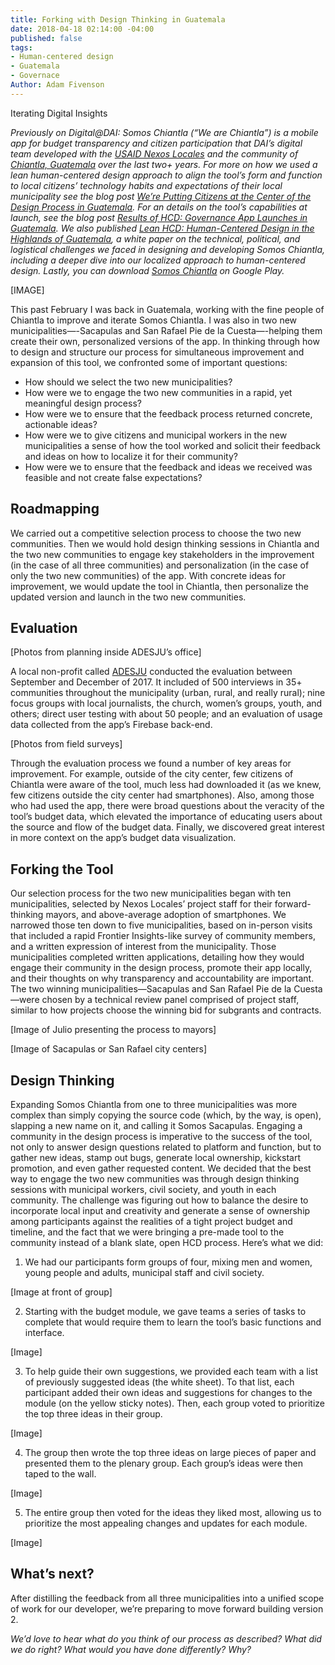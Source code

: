 ```yaml
---
title: Forking with Design Thinking in Guatemala
date: 2018-04-18 02:14:00 -04:00
published: false
tags:
- Human-centered design
- Guatemala
- Governace
Author: Adam Fivenson
---
```


Iterating Digital Insights

*Previously on Digital@DAI: Somos Chiantla (“We are Chiantla”) is a mobile app for budget transparency and citizen participation that DAI’s digital team developed with the [USAID Nexos Locales](https://www.dai.com/our-work/projects/guatemala-nexos-locales) and the community of [Chiantla, Guatemala](https://goo.gl/maps/rz1w6hbbEwM2) over the last two+ years. For more on how we used a lean human-centered design approach to align the tool’s form and function to local citizens’ technology habits and expectations of their local municipality see the blog post [We’re Putting Citizens at the Center of the Design Process in Guatemala](https://dai-global-digital.com/citizen-centered-design-guatemala.html). For an details on the tool’s capabilities at launch, see the blog post [Results of HCD: Governance App Launches in Guatemala](https://dai-global-digital.com/governance-app-guatemala.html). We also published [Lean HCD: Human-Centered Design in the Highlands of Guatemala](https://dai-global-digital.com/lean-hcd.html), a white paper on the technical, political, and logistical challenges we faced in designing and developing Somos Chiantla, including a deeper dive into our localized approach to human-centered design. Lastly, you can download [Somos Chiantla](https://play.google.com/store/apps/details?id=gt.muni.chiantla&hl=en) on Google Play.*

[IMAGE]

This past February I was back in Guatemala, working with the fine people of Chiantla to improve and iterate Somos Chiantla. I was also in two new municipalities—-Sacapulas and San Rafael Pie de la Cuesta—-helping them create their own, personalized versions of the app. 
In thinking through how to design and structure our process for simultaneous improvement and expansion of this tool, we confronted some of important questions: 

* How should we select the two new municipalities? 
* How were we to engage the two new communities in a rapid, yet meaningful design process?
* How were we to ensure that the feedback process returned concrete, actionable ideas? 
* How were we to give citizens and municipal workers in the new municipalities a sense of how the tool worked and solicit their feedback and ideas on how to localize it for their community? 
* How were we to ensure that the feedback and ideas we received was feasible and not create false expectations? 

## Roadmapping

We carried out a competitive selection process to choose the two new communities. Then we would hold design thinking sessions in Chiantla and the two new communities to engage key stakeholders in the improvement (in the case of all three communities) and personalization (in the case of only the two new communities) of the app. With concrete ideas for improvement, we would update the tool in Chiantla, then personalize the updated version and launch in the two new communities. 

## Evaluation

[Photos from planning inside ADESJU’s office]

A local non-profit called [ADESJU](https://www.facebook.com/Asociaci%C3%B3n-Para-el-Desarrollo-Sostenible-de-la-Juventud-130288017040702/) conducted the evaluation between September and December of 2017. It included of 500 interviews in 35+ communities throughout the municipality (urban, rural, and really rural); nine focus groups with local journalists, the church, women’s groups, youth, and others; direct user testing with about 50 people; and an evaluation of usage data collected from the app’s Firebase back-end.

[Photos from field surveys] 	

Through the evaluation process we found a number of key areas for improvement. For example, outside of the city center, few citizens of Chiantla were aware of the tool, much less had downloaded it (as we knew, few citizens outside the city center had smartphones). Also, among those who had used the app, there were broad questions about the veracity of the tool’s budget data, which elevated the importance of educating users about the source and flow of the budget data. Finally, we discovered great interest in more context on the app’s budget data visualization. 

## Forking the Tool

Our selection process for the two new municipalities began with ten municipalities, selected by Nexos Locales’ project staff for their forward-thinking mayors, and above-average adoption of smartphones. We narrowed those ten down to five municipalities, based on in-person visits that included a rapid Frontier Insights-like survey of community members, and a written expression of interest from the municipality. Those municipalities completed written applications, detailing how they would engage their community in the design process, promote their app locally, and their thoughts on why transparency and accountability are important. The two winning municipalities—Sacapulas and San Rafael Pie de la Cuesta—were chosen by a technical review panel comprised of project staff, similar to how projects choose the winning bid for subgrants and contracts. 

[Image of Julio presenting the process to mayors]

[Image of Sacapulas or San Rafael city centers] 

## Design Thinking

Expanding Somos Chiantla from one to three municipalities was more complex than simply copying the source code (which, by the way, is open), slapping a new name on it, and calling it Somos Sacapulas. Engaging a community in the design process is imperative to the success of the tool, not only to answer design questions related to platform and function, but to gather new ideas, stamp out bugs, generate local ownership, kickstart promotion, and even gather requested content. 
We decided that the best way to engage the two new communities was through design thinking sessions with municipal workers, civil society, and youth in each community. The challenge was figuring out how to balance the desire to incorporate local input and creativity and generate a sense of ownership among participants against the realities of a tight project budget and timeline, and the fact that we were bringing a pre-made tool to the community instead of a blank slate, open HCD process. Here’s what we did:

1. We had our participants form groups of four, mixing men and women, young people and adults, municipal staff and civil society. 

[Image at front of group]

2. Starting with the budget module, we gave teams a series of tasks to complete that would require them to learn the tool’s basic functions and interface. 

[Image]

3. To help guide their own suggestions, we provided each team with a list of previously suggested ideas (the white sheet). To that list, each participant added their own ideas and suggestions for changes to the module (on the yellow sticky notes). Then, each group voted to prioritize the top three ideas in their group.

[Image]

4. The group then wrote the top three ideas on large pieces of paper and presented them to the plenary group. Each group’s ideas were then taped to the wall. 

[Image]

5. The entire group then voted for the ideas they liked most, allowing us to prioritize the most appealing changes and updates for each module. 

[Image]

## What’s next?

After distilling the feedback from all three municipalities into a unified scope of work for our developer, we’re preparing to move forward building version 2.  

*We’d love to hear what do you think of our process as described? What did we do right? What would you have done differently? Why?*